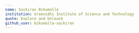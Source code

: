 ```yaml
---
name: Saikiran Bikumalla
institution: Sreenidhi Institute of Science and Technology
quote: Explore and Unleash
github_user: bikumalla-saikiran
---
```


